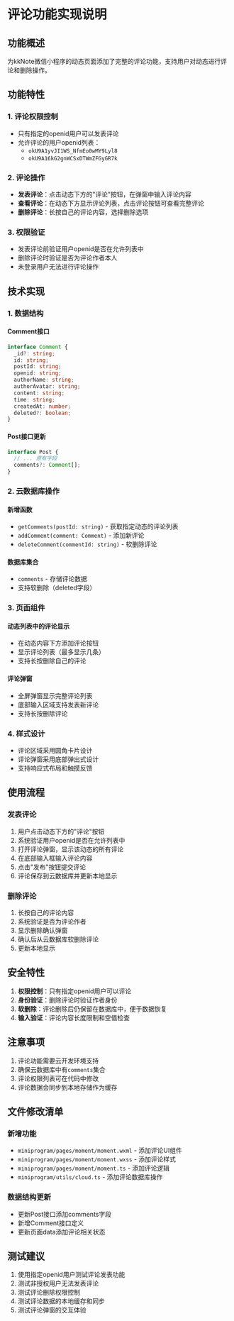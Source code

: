 # 评论功能实现说明

## 功能概述

为kkNote微信小程序的动态页面添加了完整的评论功能，支持用户对动态进行评论和删除操作。

## 功能特性

### 1. 评论权限控制
- 只有指定的openid用户可以发表评论
- 允许评论的用户openid列表：
  - `okU9A1yvJI1WS_NfmEo0wMY9Lyl8`
  - `okU9A16kG2gnWCSxDTWmZFGyGR7k`

### 2. 评论操作
- **发表评论**：点击动态下方的"评论"按钮，在弹窗中输入评论内容
- **查看评论**：在动态下方显示评论列表，点击评论按钮可查看完整评论
- **删除评论**：长按自己的评论内容，选择删除选项

### 3. 权限验证
- 发表评论前验证用户openid是否在允许列表中
- 删除评论时验证是否为评论作者本人
- 未登录用户无法进行评论操作

## 技术实现

### 1. 数据结构

#### Comment接口
```typescript
interface Comment {
  _id?: string;
  id: string;
  postId: string;
  openid: string;
  authorName: string;
  authorAvatar: string;
  content: string;
  time: string;
  createdAt: number;
  deleted?: boolean;
}
```

#### Post接口更新
```typescript
interface Post {
  // ... 原有字段
  comments?: Comment[];
}
```

### 2. 云数据库操作

#### 新增函数
- `getComments(postId: string)` - 获取指定动态的评论列表
- `addComment(comment: Comment)` - 添加新评论
- `deleteComment(commentId: string)` - 软删除评论

#### 数据库集合
- `comments` - 存储评论数据
- 支持软删除（deleted字段）

### 3. 页面组件

#### 动态列表中的评论显示
- 在动态内容下方添加评论按钮
- 显示评论列表（最多显示几条）
- 支持长按删除自己的评论

#### 评论弹窗
- 全屏弹窗显示完整评论列表
- 底部输入区域支持发表新评论
- 支持长按删除评论

### 4. 样式设计
- 评论区域采用圆角卡片设计
- 评论弹窗采用底部弹出式设计
- 支持响应式布局和触摸反馈

## 使用流程

### 发表评论
1. 用户点击动态下方的"评论"按钮
2. 系统验证用户openid是否在允许列表中
3. 打开评论弹窗，显示该动态的所有评论
4. 在底部输入框输入评论内容
5. 点击"发布"按钮提交评论
6. 评论保存到云数据库并更新本地显示

### 删除评论
1. 长按自己的评论内容
2. 系统验证是否为评论作者
3. 显示删除确认弹窗
4. 确认后从云数据库软删除评论
5. 更新本地显示

## 安全特性

1. **权限控制**：只有指定openid用户可以评论
2. **身份验证**：删除评论时验证作者身份
3. **软删除**：评论删除后仍保留在数据库中，便于数据恢复
4. **输入验证**：评论内容长度限制和空值检查

## 注意事项

1. 评论功能需要云开发环境支持
2. 确保云数据库中有`comments`集合
3. 评论权限列表可在代码中修改
4. 评论数据会同步到本地存储作为缓存

## 文件修改清单

### 新增功能
- `miniprogram/pages/moment/moment.wxml` - 添加评论UI组件
- `miniprogram/pages/moment/moment.wxss` - 添加评论样式
- `miniprogram/pages/moment/moment.ts` - 添加评论逻辑
- `miniprogram/utils/cloud.ts` - 添加评论数据库操作

### 数据结构更新
- 更新Post接口添加comments字段
- 新增Comment接口定义
- 更新页面data添加评论相关状态

## 测试建议

1. 使用指定openid用户测试评论发表功能
2. 测试非授权用户无法发表评论
3. 测试评论删除权限控制
4. 测试评论数据的本地缓存和同步
5. 测试评论弹窗的交互体验
